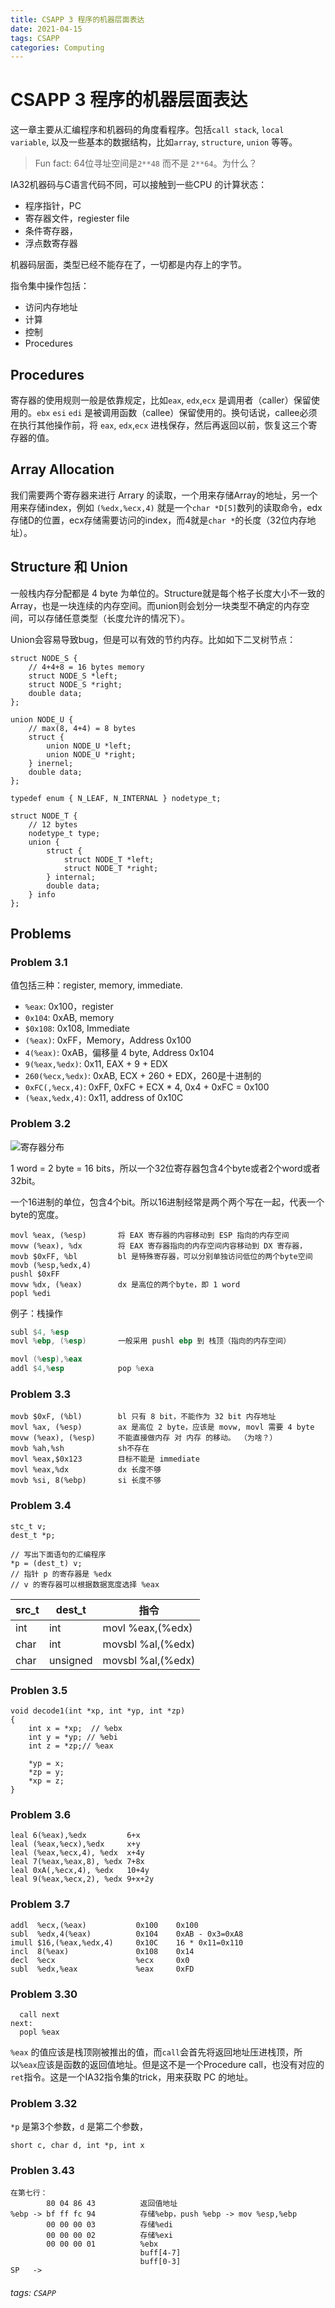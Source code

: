 ```yaml
---
title: CSAPP 3 程序的机器层面表达
date: 2021-04-15
tags: CSAPP
categories: Computing
---
```


# CSAPP 3 程序的机器层面表达

这一章主要从汇编程序和机器码的角度看程序。包括`call stack`, `local variable`, 以及一些基本的数据结构，比如`array`, `structure`, `union` 等等。

> Fun fact: 64位寻址空间是`2**48` 而不是 `2**64`。为什么？

IA32机器码与C语言代码不同，可以接触到一些CPU 的计算状态：
- 程序指针，PC
- 寄存器文件，regiester file
- 条件寄存器，
- 浮点数寄存器

机器码层面，类型已经不能存在了，一切都是内存上的字节。

指令集中操作包括：
- 访问内存地址
- 计算
- 控制
- Procedures

## Procedures

寄存器的使用规则一般是依靠规定，比如`eax`, `edx`,`ecx` 是调用者（caller）保留使用的。`ebx` `esi` `edi` 是被调用函数（callee）保留使用的。换句话说，callee必须在执行其他操作前，将 `eax`, `edx`,`ecx` 进栈保存，然后再返回以前，恢复这三个寄存器的值。

## Array Allocation

我们需要两个寄存器来进行 Arrary 的读取，一个用来存储Array的地址，另一个用来存储index，例如 `(%edx,%ecx,4)` 就是一个`char *D[5]`数列的读取命令，edx存储D的位置，ecx存储需要访问的index，而4就是`char *`的长度（32位内存地址）。

## Structure 和 Union

一般栈内存分配都是 4 byte 为单位的。Structure就是每个格子长度大小不一致的Array，也是一块连续的内存空间。而union则会划分一块类型不确定的内存空间，可以存储任意类型（长度允许的情况下）。

Union会容易导致bug，但是可以有效的节约内存。比如如下二叉树节点：

```c=
struct NODE_S {
    // 4+4+8 = 16 bytes memory
    struct NODE_S *left;
    struct NODE_S *right;
    double data;
};

union NODE_U {
    // max(8, 4+4) = 8 bytes
    struct {
        union NODE_U *left;
        union NODE_U *right;
    } inernel;
    double data;
};

typedef enum { N_LEAF, N_INTERNAL } nodetype_t;

struct NODE_T {
    // 12 bytes
    nodetype_t type;
    union {
        struct {
            struct NODE_T *left;
            struct NODE_T *right;
        } internal;
        double data;
    } info
};
```

## Problems
### Problem 3.1

值包括三种：register, memory, immediate.

- `%eax`: 0x100，register
- `0x104`: 0xAB, memory
- `$0x108`: 0x108, Immediate
- `(%eax)`: 0xFF，Memory，Address 0x100
- `4(%eax)`: 0xAB，偏移量 4 byte, Address 0x104
- `9(%eax,%edx)`: 0x11, EAX + 9 + EDX
- `260(%ecx,%edx)`: 0xAB, ECX + 260 + EDX，260是十进制的
- `0xFC(,%ecx,4)`: 0xFF, 0xFC + ECX * 4, 0x4 + 0xFC = 0x100
- `(%eax,%edx,4)`: 0x11, address of 0x10C

### Problem 3.2

![寄存器分布](https://i.imgur.com/yJpWTI9.png)

1 word = 2 byte = 16 bits，所以一个32位寄存器包含4个byte或者2个word或者32bit。

一个16进制的单位，包含4个bit。所以16进制经常是两个两个写在一起，代表一个byte的宽度。

```
movl %eax, (%esp)       将 EAX 寄存器的内容移动到 ESP 指向的内存空间
movw (%eax), %dx        将 EAX 寄存器指向的内存空间内容移动到 DX 寄存器，
movb $0xFF, %bl         bl 是特殊寄存器，可以分别单独访问低位的两个byte空间
movb (%esp,%edx,4)     
pushl $0xFF
movw %dx, (%eax)        dx 是高位的两个byte，即 1 word
popl %edi
```

例子：栈操作

```asm
subl $4, %esp
movl %ebp, (%esp)       一般采用 pushl ebp 到 栈顶（指向的内存空间）

movl (%esp),%eax
addl $4,%esp            pop %exa
```

### Problem 3.3

```
movb $0xF, (%bl)        bl 只有 8 bit，不能作为 32 bit 内存地址
movl %ax, (%esp)        ax 是高位 2 byte，应该是 movw, movl 需要 4 byte
movw (%eax), (%esp)     不能直接做内存 对 内存 的移动。 （为啥？）
movb %ah,%sh            sh不存在
movl %eax,$0x123        目标不能是 immediate
movl %eax,%dx           dx 长度不够
movb %si, 8(%ebp)       si 长度不够
```

### Problem 3.4

```c=
stc_t v;
dest_t *p;

// 写出下面语句的汇编程序
*p = (dest_t) v;
// 指针 p 的寄存器是 %edx
// v 的寄存器可以根据数据宽度选择 %eax
```

| src_t | dest_t   | 指令              |
| ----- | -------- | ----------------- |
| int   | int      | movl %eax,(%edx)  |
| char  | int      | movsbl %al,(%edx) |
| char  | unsigned | movsbl %al,(%edx) |


### Problen 3.5

```c=
void decode1(int *xp, int *yp, int *zp)
{
    int x = *xp;  // %ebx
    int y = *yp; // %ebi
    int z = *zp;// %eax
    
    *yp = x;
    *zp = y;
    *xp = z;
}
```

### Problem 3.6

```
leal 6(%eax),%edx         6+x
leal (%eax,%ecx),%edx     x+y
leal (%eax,%ecx,4), %edx  x+4y
leal 7(%eax,%eax,8), %edx 7+8x
leal 0xA(,%ecx,4), %edx   10+4y
leal 9(%eax,%ecx,2), %edx 9+x+2y
```

### Problem 3.7

```
addl  %ecx,(%eax)           0x100    0x100
subl  %edx,4(%eax)          0x104    0xAB - 0x3=0xA8
imull $16,(%eax,%edx,4)     0x10C    16 * 0x11=0x110
incl  8(%eax)               0x108    0x14
decl  %ecx                  %ecx     0x0
subl  %edx,%eax             %eax     0xFD
```

### Problem 3.30

```
  call next
next:
  popl %eax
```

`%eax` 的值应该是栈顶刚被推出的值，而`call`会首先将返回地址压进栈顶，所以`%eax`应该是函数的返回值地址。但是这不是一个Procedure call，也没有对应的`ret`指令。这是一个IA32指令集的trick，用来获取 PC 的地址。


### Problem 3.32

`*p` 是第3个参数，`d` 是第二个参数，

`short c, char d, int *p, int x`

### Problen 3.43

```
在第七行：
        80 04 86 43          返回值地址
%ebp -> bf ff fc 94          存储%ebp，push %ebp -> mov %esp,%ebp
        00 00 00 03          存储%edi
        00 00 00 02          存储%exi
        00 00 00 01          %ebx
                             buff[4-7]
                             buff[0-3]
SP   ->
```


###### tags: `CSAPP`